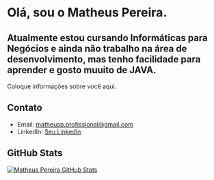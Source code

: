 # Olá, sou o Matheus Pereira.

## Atualmente estou cursando Informáticas para Negócios e ainda não trabalho na área de desenvolvimento, mas tenho facilidade para aprender e gosto muuito de JAVA.

Coloque informações sobre você aqui.

## Contato

- Email: matheusp.profissional@gmail.com
- LinkedIn: [Seu LinkedIn]([https://www.linkedin.com/seu_perfil](https://www.linkedin.com/in/matheus-pereira-amaral-batista-2195181b7/))

## GitHub Stats

[![Matheus Pereira GitHub Stats](https://github-readme-stats.vercel.app/api?username=Mperera8&show_icons=true&count_private=true)](https://github.com/anuraghazra/github-readme-stats)
